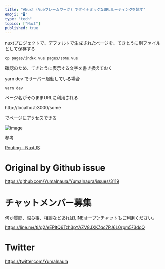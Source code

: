 ```yaml
---
title: "#Nuxt (Vueフレームワーク) でダイナミックなURLルーティングを試す"
emoji: "🖥"
type: "tech"
topics: ["Nuxt"]
published: true
---
```


nuxtプロジェクトで、デフォルトで生成されたページを、てきとうに別ファイルとして保存する

```
cp pages/index.vue pages/some.vue
```

確認のため、てきとうに表示する文字を書き換えておく

yarn dev でサーバー起動している場合

```
yarn dev
```

ページ名がそのままURLに利用される

http://localhost:3000/some

でページにアクセスできる

![image](https://user-images.githubusercontent.com/13635059/80855008-ff461000-8c77-11ea-989d-609ca577dba9.png)



参考

[Routing - NuxtJS](https://nuxtjs.org/guide/routing/)

# Original by Github issue

https://github.com/YumaInaura/YumaInaura/issues/3119











<!-- Update From Qiita API -->

# チャットメンバー募集


何か質問、悩み事、相談などあればLINEオープンチャットもご利用ください。

https://line.me/ti/g2/eEPltQ6Tzh3pYAZV8JXKZqc7PJ6L0rpm573dcQ





# Twitter


https://twitter.com/YumaInaura


<!-- Update From Qiita API -->


